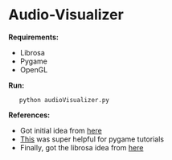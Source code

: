 # Audio-Visualizer
**Requirements:**
- Librosa
- Pygame
- OpenGL

**Run:**

	   python audioVisualizer.py

**References:**
- Got initial idea from [here](https://www.youtube.com/watch?v=ZRKKTyHaSAU)
- [This](https://pythonprogramming.net/opengl-rotating-cube-example-pyopengl-tutorial/) was super helpful for pygame tutorials
- Finally, got the librosa idea from [here](https://medium.com/analytics-vidhya/how-to-create-a-music-visualizer-7fad401f5a69)
